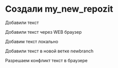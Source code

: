 ﻿# Создали my_new_repozit

Добавили текст

Добавили текст через WEB браузер

Добавим текст локально

Добавили текст в новой ветке newbranch

Разрешаем конфликт текст в браузере
